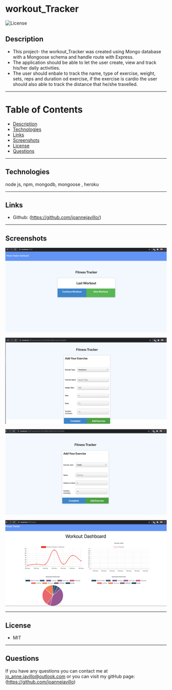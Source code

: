 # workout_Tracker


![License](https://img.shields.io/badge/License-MIT-purple)

## Description 
- This project- the workout_Tracker was created using Mongo database with a Mongoose schema and handle route with Express.
- The application should be able to let the user create, view and track his/her daily activities.
- The user should enbale to track the name, type of exercise, weight, sets, reps and duration od exercise, if the exercise is cardio the user should also able to track the distance that he/she travelled.

 ---
# Table of Contents 

  - [Description](#Description)
  - [Technologies](#Technologies)
  - [Links](#Links)
  - [Screenshots](#Screenshots)
  - [License](#License)
  - [Questions](#questions)
---

## Technologies
node js, npm, mongodb, mongoose , heroku

---
## Links
 - Github: (https://github.com/joannejavillo/)
 
---
## Screenshots
![screenshot-of-mainpage](./assets/images/mainpage.png)

![screenshot-of-image-one](./assets/images/fitnessone.png)

![screenshot-of-image-two](./assets/images/fitnesstwo.png)

![screenshot-of-image-three](./assets/images/fitnessthree.png)

---
## License
- MIT
---
## Questions
If you have any questions you can contact me at jo_anne.javillo@outlook.com or you can visit my gitHub page: (https://github.com/joannejavillo)